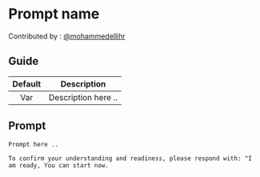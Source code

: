 # Prompt name

Contributed by : [@mohammedellihr](https://github.com/mohammedellihr)

## Guide

| Default | Description |
|:---:|---|
| Var | Description here .. |

## Prompt

```text
Prompt here ..

To confirm your understanding and readiness, please respond with: "I am ready, You can start now.
```